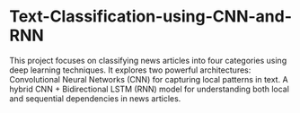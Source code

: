 # Text-Classification-using-CNN-and-RNN
This project focuses on classifying news articles into four categories using deep learning techniques. It explores two powerful architectures:  Convolutional Neural Networks (CNN) for capturing local patterns in text. A hybrid CNN + Bidirectional LSTM (RNN) model for understanding both local and sequential dependencies in news articles.
